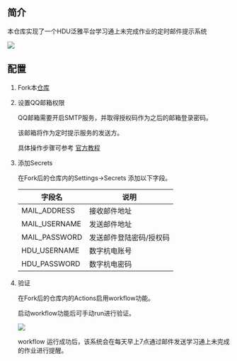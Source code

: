 ## 简介

本仓库实现了一个HDU泛雅平台学习通上未完成作业的定时邮件提示系统

![](https://img.nc-77.top/20210423221544.png)

## 配置

1. Fork本[仓库](https://github.com/nc-77/hdu_fanya)

2. 设置QQ邮箱权限

   QQ邮箱需要开启SMTP服务，并取得授权码作为之后的邮箱登录密码。

   该邮箱将作为定时提示服务的发送方。

   具体操作步骤可参考 [官方教程](https://service.mail.qq.com/cgi-bin/help?subtype=1&&no=1001256&&id=28)

3. 添加Secrets

   在Fork后的仓库内的Settings->Secrets 添加以下字段。

   | 字段名        | 说明                    |
   | ------------- | ----------------------- |
   | MAIL_ADDRESS  | 接收邮件地址            |
   | MAIL_USERNAME | 发送邮件地址            |
   | MAIL_PASSWORD | 发送邮件登陆密码/授权码 |
   | HDU_USERNAME  | 数字杭电账号            |
   | HDU_PASSWORD  | 数字杭电密码            |


4. 验证

   在Fork后的仓库内的Actions启用workflow功能。

   启动workflow功能后可手动run进行验证。

   ![](https://img.nc-77.top/20210423220739.png)

   workflow 运行成功后，该系统会在每天早上7点通过邮件发送学习通上未完成的作业进行提醒。